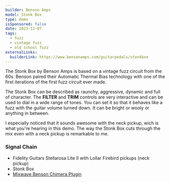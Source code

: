 ```yaml
---
builder: Benson Amps
model: Stonk Box
type: demo
isSponsored: false
date: 2023-12-07
tags:
  - fuzz
  - vintage fuzz
  - old school fuzz
externalLinks:
  builderLink: https://www.bensonamps.com/guitarpedals/stonkbox
---
```


The Stonk Box by Benson Amps is based on a vintage fuzz circuit from the 60s. Benson paired their Automatic Thermal Bias technology with one of the first iterations of the first fuzz circuit ever made.

The Stonk Box can be described as raunchy, aggressive, dynamic and full of character. The **FILTER** and **TRIM** controls are very interactive and can be used to dial in a wide range of tones. You can set it so that it behaves like a fuzz with the guitar volume turned down. It can be bright or wooly or anything in between.

I especially noticed that it sounds awesome with the neck pickup, wich is what you're hearing in this demo. The way the Stonk Box cuts through the mix even with a neck pickup is remarkable to me.

### Signal Chain

- Fidelity Guitars Stellarosa Lite II with Lollar Firebird pickups (neck pickup)
- Stonk Box
- [Mixwave Benson Chimera Plugin](https://www.mixwave.net/products/benson-chimera)
